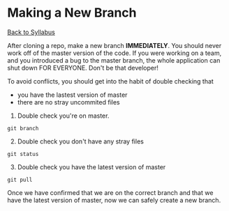 # Making a New Branch
[Back to Syllabus](./README.md)

After cloning a repo, make a new branch **IMMEDIATELY**. You should never work off of the master version of the code. If you were working on a team, and you introduced a bug to the master branch, the whole application can shut down FOR EVERYONE. Don't be that developer!

To avoid conflicts, you should get into the habit of double checking that

- you have the lastest version of master
- there are no stray uncommited files

1. Double check you're on master.
```
git branch
```

2. Double check you don't have any stray files
```
git status
```

3. Double check you have the latest version of master
```
git pull
```

Once we have confirmed that we are on the correct branch and that we have the latest version of master, now we can safely create a new branch.
